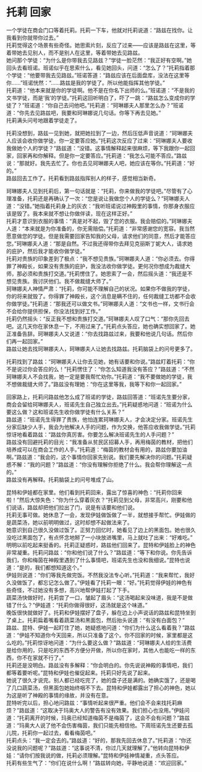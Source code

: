 # 托莉 回家
一个学徒在商会门口等着托莉。托莉一下车，他就对托莉说道：“路兹在找你。让我看到你就带你过去。”  
托莉觉得这个场景有些奇怪。她思索片刻，反应了过来——应该是路兹在这里，等着带她去见别人，而不是别人在这里，等着带她去见路兹。  
她问那个学徒：“为什么是你带我去见路兹？”学徒一脸茫然：“我正好有空啊。”她回头去看班诺。班诺似乎在思索什么，看见她回头，问道：“怎么了？”托莉指着那个学徒：“他要带我去见路兹。”班诺答道：“路兹应该在后面盘库，没法在这里等你……”班诺恍然：“……路兹是我的学徒了。所以他能指挥其他学徒。”  
托莉道：“他本来就是你的学徒啊。他不是在你名下出师的么。”班诺道：“不是我的文书学徒，而是‘我’的学徒。”托莉这回听明白了，吓了一跳：“路兹怎么变成你的学徒了？”班诺道：“你自己去问他吧。”托莉道：“珂琳娜夫人那里怎么办？”班诺道：“你先去见路兹吧，我要和珂琳娜说几句话。你等下再去见她。”  
托莉满头问号地跟着学徒走了。  


托莉没想到，路兹一见到她，就把她拉到了一边，然后压低声音说道：“珂琳娜夫人应该会收你做学徒，你一定要答应她。”托莉这次反应了过来：“珂琳娜夫人要收我做她个人的学徒？”路兹道：“没错。这事情解释起来很麻烦，等下我跟你一起回家，回家再和你解释。但是你一定要答应。”托莉道：“我怎么可能不答应。”路兹说：“那就好。我先去忙了。你也去见珂琳娜夫人吧，她应该在等你。”托莉道：“好的。”  
路兹回去工作了。托莉看到路兹指挥别人的样子，感觉相当新奇。  


珂琳娜夫人见到托莉后，第一句话就是：“托莉，你来做我的学徒吧。”尽管有了心理准备，托莉还是再确认了一次：“您是说让我做您个人的学徒么？”珂琳娜夫人道：“没错。”她指着托莉身上的灰衣：“我听班诺说过神殿里的事情，你那身衣服应该是毁了。我本来就不想让你做伴读，现在这样正好。”  
托莉才意识到衣服的事情：“真是对不起，毁了您的衣服。我会赔偿的。”珂琳娜夫人道：“本来就是为你准备的，你无需赔偿。”托莉道：“非常感谢您的宽容。我当然愿意做您的学徒。但是我需要回家告知我的父母，请求他们的同意，然后才能答应您。”珂琳娜夫人道：“那是自然。不过我还得带你去拜见克丽斯丁妮大人，请求她的庇护，然后我才能收你做学徒。”  
托莉对贵族的印象差到了极点：“我不想见贵族。”珂琳娜夫人道：“你必须去。你得罪了神殿长，如果没有贵族的庇护，我没法收你做学徒。更何况你想成为裁缝大师，那必须和贵族打交道。”托莉愣住了。她思索了一会，然后摇头道：“我还是不想见贵族。我讨厌他们。我不做裁缝大师了。”  
珂琳娜夫人神情严肃：“托莉，你可能不理解自己的状况。如果你不做我的学徒，你的将来就毁了。你得罪了神殿长，这个消息是瞒不住的，任何裁缝工坊都不会收你做学徒。”托莉道：“那我还可以做文书。”珂琳娜夫人道：“文书也一样，文书行会不会给你提供担保，你没法找到好工作。”  
托莉仍然摇头：“反正我不想和贵族打交道。”珂琳娜夫人叹了口气：“那你先回去吧。这几天你在家休息一下，不用过来了。”托莉点头答应，她也确实想回家了。她正准备告辞。珂琳娜夫人又说道：“你去找路兹过来，我要和他说几句话。然后你们再一起回家。”  
路兹让她去找珂琳娜夫人，珂琳娜夫人让她去找路兹。托莉脑袋上的问号更多了。  


托莉找到了路兹：“珂琳娜夫人让你去见她，她有话要和你说。”路兹盯着托莉：“你不是说过你会答应的么！”托莉愣住了：“你怎么知道我没有答应？”路兹道：“不然珂琳娜夫人不会找我，她一定是要我帮忙劝你。”托莉道：“我不要做她的学徒，我不想做裁缝大师了。”路兹没有理她：“你在这里等我，我等下和你一起回家。”  


回家路上，托莉问路兹他怎么成了班诺的学徒，路兹回答道：“班诺先生要分家，商会会留给珂琳娜夫人，班诺先生自己独立出去。”托莉疑惑地问道：“班诺为什么要这么做？这和班诺先生收你做学徒有什么关系？”  
路兹道：“班诺先生得罪了贵族，他怕连累珂琳娜夫人，才会决定分家。班诺先生分家后缺少人手，我会为他解决人手的问题，作为交换，他答应收我做学徒。”托莉惊讶地看着路兹：“路兹你真厉害。你要怎么解决班诺先生的人手问题？”  
路兹没有回避托莉的目光：“我准备从贫民区招募人手，再用梅茵的教材，把他们培养成可以在商会工作的人手。”托莉道：“梅茵的教材会有用的，路兹你要加油啊。”路兹道：“我会的，这个事情你回家先别说。我们要先解决你的问题。”托莉疑惑不解：“我的问题？”路兹道：“你没有理解你拒绝了什么。我会帮你理解这一点的。”  
路兹没有再解释。托莉脑袋上的问号堆成了山。  


昆特和伊娃都在家里。他们看到托莉回来，露出了惊喜的神色：“托莉你回来啦！”然后大惊失色：“你为什么穿着灰衣？”托莉见到父母，非常高兴，刚要和他们说话，路兹却把他们拉出了门，说是有话要和他们说。  
托莉无事可做。她休息了一会，发现伊娃做饭做了一半，就想接手帮忙。伊娃做的是蔬菜汤，她以前明明做过，这时却想不起做法来了。  
她意识到自己很久没做过饭了。正努力回忆时，她看见了边上的黑面包。她也很久没吃过黑面包了，有点怀念地掰了一小块放进嘴里，马上就吐了出来：“好难吃。”  
明明以前吃起来挺香的。托莉正疑惑时，路兹他们回来了。昆特和伊娃脸上的神色非常凝重。托莉问路兹：“你和他们说了什么？”路兹道：“等下和你说。你先告诉我们，你和梅茵在神殿里遇到了什么事情吧，班诺先生也没和我细说。”昆特也说道：“是的，我们都想知道这个。”  
伊娃则说道：“你们等我先做完饭。不然我没法专心听。”托莉道：“我来帮忙，我好久没做饭了，都忘记怎么做了。”伊娃看了托莉一眼：“好。”托莉觉得伊娃的神色有些奇怪，不过她没有多想，高兴地帮伊娃打起了下手。  
蔬菜汤快做好时，托莉尝了一口，皱起了眉头：“这汤喝起来没味道，我是不是做错了什么？”伊娃道：“托莉你做得很好，这汤就是这个味道。”  
晚饭很快就做好了。托莉和伊娃摆好了盘子，躲在边上小声说话的路兹和昆特坐到了桌上。托莉扁着嘴看着蔬菜汤和黑面包，然后抬头说道：“有没有白面包？”  
路兹、昆特、伊娃一起盯住了她，她疑惑地问道：“你们为什么这么看着我？”路兹道：“伊娃不知道你今天回来，所以只准备了这个。你不回家的时候，家里都是这么吃的。”托莉惊讶地问道：“为什么要这么做？”路兹道：“珂琳娜夫人给的生活费是给你用的，只是吃的东西不方便分开做，所以你在家时，其他人也能吃一样的东西，你不在家就不行了。”  
托莉还是没明白。路兹没有多解释：“你会明白的。你先说说神殿的事情吧，我们都等着要听呢。”昆特和伊娃也催促起来。托莉只好先说了起来。  
她说了很久才说完。别人都已经吃完了，她的盘子还是满的。她确实饿了，还是喝了几口蔬菜汤，但黑面包她始终咽不下去。昆特和伊娃都露出了担心的神色，她以为这是听了神殿的事情的缘故，并没有在意。  
昆特听完以后，担心地问路兹：“事情听起来很严重。他们会不会来找托莉麻烦？”路兹道：“这取决于玛奥大人的警告有没有效果。我们担心也没用。”伊娃问道：“托莉离开的时候，玛奥已经知道梅茵不是梅茵了，这会不会有问题？”路兹道：“玛奥大人说了他不会伤害梅茵，我们只能先相信他。下周班诺先生还要去孤儿院，托莉你一起过去，看看梅茵吧。”  
托莉点头：“我一定会去的。”路兹道：“好的，那我先回去休息了。”托莉道：“你还没说我的问题呢？”路兹道：“这事说不清，你过几天就理解了。”他转向昆特和伊娃：“请你们按我说的做，托莉必须理解。”昆特和伊娃神情凝重，点头答应。  
托莉有些生气了：“你们在说什么啊！”路兹转向她，平静地说道：“欢迎回家。”  


